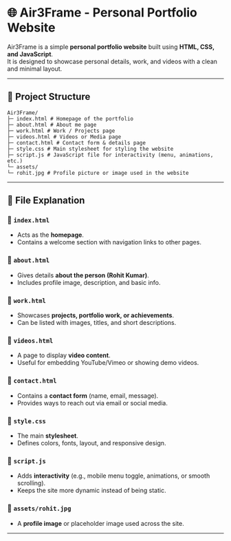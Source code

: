 # 🌐 Air3Frame - Personal Portfolio Website  

Air3Frame is a simple **personal portfolio website** built using **HTML, CSS, and JavaScript**.  
It is designed to showcase personal details, work, and videos with a clean and minimal layout.  

---

## 📁 Project Structure  

```
Air3Frame/
├─ index.html # Homepage of the portfolio
├─ about.html # About me page
├─ work.html # Work / Projects page
├─ videos.html # Videos or Media page
├─ contact.html # Contact form & details page
├─ style.css # Main stylesheet for styling the website
├─ script.js # JavaScript file for interactivity (menu, animations, etc.)
└─ assets/
└─ rohit.jpg # Profile picture or image used in the website
```

---

## 📌 File Explanation  

### 🔹 `index.html`
- Acts as the **homepage**.  
- Contains a welcome section with navigation links to other pages.  

### 🔹 `about.html`
- Gives details **about the person (Rohit Kumar)**.  
- Includes profile image, description, and basic info.  

### 🔹 `work.html`
- Showcases **projects, portfolio work, or achievements**.  
- Can be listed with images, titles, and short descriptions.  

### 🔹 `videos.html`
- A page to display **video content**.  
- Useful for embedding YouTube/Vimeo or showing demo videos.  

### 🔹 `contact.html`
- Contains a **contact form** (name, email, message).  
- Provides ways to reach out via email or social media.  

### 🔹 `style.css`
- The main **stylesheet**.  
- Defines colors, fonts, layout, and responsive design.  

### 🔹 `script.js`
- Adds **interactivity** (e.g., mobile menu toggle, animations, or smooth scrolling).  
- Keeps the site more dynamic instead of being static.  

### 🔹 `assets/rohit.jpg`
- A **profile image** or placeholder image used across the site.  

---
